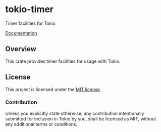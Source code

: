 # tokio-timer

Timer facilities for Tokio

[Documentation](https://docs.rs/tokio-timer/0.2.9/tokio_timer/)

## Overview

This crate provides timer facilities for usage with Tokio.

## License

This project is licensed under the [MIT license](LICENSE).

### Contribution

Unless you explicitly state otherwise, any contribution intentionally submitted
for inclusion in Tokio by you, shall be licensed as MIT, without any additional
terms or conditions.
